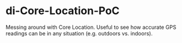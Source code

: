 di-Core-Location-PoC
====================

Messing around with Core Location. Useful to see how accurate GPS readings can be in any situation (e.g. outdoors vs. indoors).
